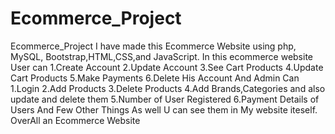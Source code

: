 # Ecommerce_Project
Ecommerce_Project
I have made this Ecommerce Website using php, MySQL, Bootstrap,HTML,CSS,and JavaScript.
In this ecommerce website User can 
1.Create Account 
2.Update Account
3.See Cart Products
4.Update Cart Products
5.Make Payments
6.Delete His Account
And Admin Can
1.Login
2.Add Products
3.Delete Products
4.Add Brands,Categories and also update and delete them
5.Number of User Registered
6.Payment Details of Users
And Few Other Things As well U can see them in My website iteself.
OverAll an Ecommerce Website
